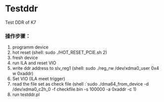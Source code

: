 # Testddr
Test DDR of K7  


### 操作步骤： 
1. programm device 
2. hot reset (shell: sudo ./HOT_RESET_PCIE.sh 2)
3. fresh device 
4. run ILA and reset VIO
5. write ddr address to slv_reg1 (shell: sudo ./reg_rw /dev/xdma0_user 0x4 w 0xaddr)
6. Set VIO (ILA meet trigger)
7. read the file set as check file (shell :`sudo ./dma64_from_device -d /dev/xdma0_c2h_0  -f checkfile.bin -s 100000 -a 0xaddr -c 1) 
8. run testddr.pl
